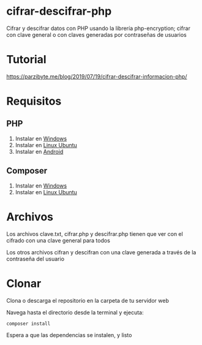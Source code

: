 
# cifrar-descifrar-php

Cifrar y descifrar datos con PHP usando la librería php-encryption; cifrar con clave general o con claves generadas por contraseñas de usuarios

# Tutorial

https://parzibyte.me/blog/2019/07/19/cifrar-descifrar-informacion-php/

# Requisitos
## PHP
1. Instalar en [Windows](https://parzibyte.me/blog/2017/12/11/configurar-instalar-php-7-apache-server-mysql-windows/)
2. Instalar en [Linux Ubuntu](https://parzibyte.me/blog/2019/05/08/instalar-lamp-phpmyadmin-ubuntu/)
3. Instalar en [Android](https://parzibyte.me/blog/2018/11/14/configurar-instalar-apache-php-7-android-termux/)

## Composer
 1. Instalar en [Windows](https://parzibyte.me/blog/2017/12/24/configurar-descargar-instalar-composer-gestor-dependencias/)
2. Instalar en [Linux Ubuntu](https://parzibyte.me/blog/2019/07/01/instalar-composer-linux-ubuntu/)

# Archivos
Los archivos clave.txt, cifrar.php y descifrar.php tienen que ver con el cifrado con una clave general para todos

Los otros archivos cifran y descifran con una clave generada a través de la contraseña del usuario
# Clonar
Clona o descarga el repositorio en la carpeta de tu servidor web

Navega hasta el directorio desde la terminal y ejecuta:

```bash
composer install
```

Espera a que las dependencias se instalen, y listo